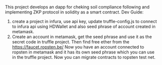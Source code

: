 This project develops an dapp for cheking soil compliance following and implementing ZKP protocol in solidity as a smart contract.
Dev Guide:
1. create a project in infura, use api key, update truffle-config.js to connect to infura api using HDWallet and also seed phrase of account created in metamask.
2. Create an account in metamask, get the seed phrase and use it as the secret code in truffle project. Then find free ether from the https://faucet.ropsten.be/
Now you have an account connected to ropsten in metamask and it has its own seed phrase which you can use in the truffle project. Now you can migrate contracts to ropsten test net.

